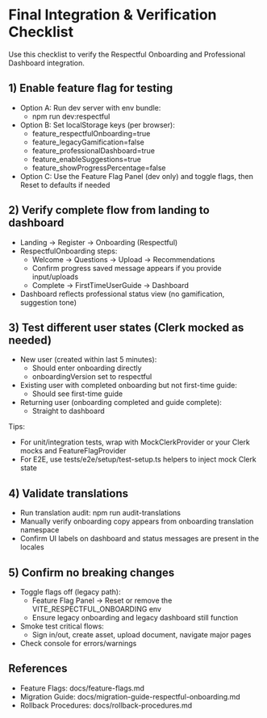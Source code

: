 # Final Integration & Verification Checklist

Use this checklist to verify the Respectful Onboarding and Professional Dashboard integration.

## 1) Enable feature flag for testing

- Option A: Run dev server with env bundle:
  - npm run dev:respectful
- Option B: Set localStorage keys (per browser):
  - feature_respectfulOnboarding=true
  - feature_legacyGamification=false
  - feature_professionalDashboard=true
  - feature_enableSuggestions=true
  - feature_showProgressPercentage=false
- Option C: Use the Feature Flag Panel (dev only) and toggle flags, then Reset to defaults if needed

## 2) Verify complete flow from landing to dashboard

- Landing → Register → Onboarding (Respectful)
- RespectfulOnboarding steps:
  - Welcome → Questions → Upload → Recommendations
  - Confirm progress saved message appears if you provide input/uploads
  - Complete → FirstTimeUserGuide → Dashboard
- Dashboard reflects professional status view (no gamification, suggestion tone)

## 3) Test different user states (Clerk mocked as needed)

- New user (created within last 5 minutes):
  - Should enter onboarding directly
  - onboardingVersion set to respectful
- Existing user with completed onboarding but not first-time guide:
  - Should see first-time guide
- Returning user (onboarding completed and guide complete):
  - Straight to dashboard

Tips:

- For unit/integration tests, wrap with MockClerkProvider or your Clerk mocks and FeatureFlagProvider
- For E2E, use tests/e2e/setup/test-setup.ts helpers to inject mock Clerk state

## 4) Validate translations

- Run translation audit: npm run audit-translations
- Manually verify onboarding copy appears from onboarding translation namespace
- Confirm UI labels on dashboard and status messages are present in the locales

## 5) Confirm no breaking changes

- Toggle flags off (legacy path):
  - Feature Flag Panel → Reset or remove the VITE_RESPECTFUL_ONBOARDING env
  - Ensure legacy onboarding and legacy dashboard still function
- Smoke test critical flows:
  - Sign in/out, create asset, upload document, navigate major pages
- Check console for errors/warnings

## References

- Feature Flags: docs/feature-flags.md
- Migration Guide: docs/migration-guide-respectful-onboarding.md
- Rollback Procedures: docs/rollback-procedures.md
